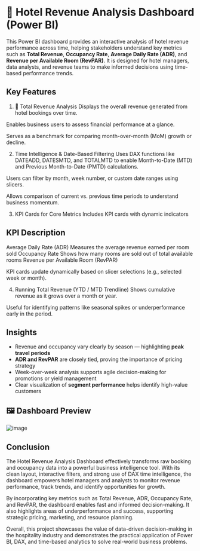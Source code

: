 # 🏨 Hotel Revenue Analysis Dashboard (Power BI)

This Power BI dashboard provides an interactive analysis of hotel revenue performance across time, helping stakeholders understand key metrics such as **Total Revenue**, **Occupancy Rate**, **Average Daily Rate (ADR)**, and **Revenue per Available Room (RevPAR)**. It is designed for hotel managers, data analysts, and revenue teams to make informed decisions using time-based performance trends.

 ##  Key Features 
1. 🧾 Total Revenue Analysis
Displays the overall revenue generated from hotel bookings over time.

Enables business users to assess financial performance at a glance.

Serves as a benchmark for comparing month-over-month (MoM) growth or decline.

2. Time Intelligence & Date-Based Filtering
Uses DAX functions like DATEADD, DATESMTD, and TOTALMTD to enable Month-to-Date (MTD) and Previous Month-to-Date (PMTD) calculations.

Users can filter by month, week number, or custom date ranges using slicers.

Allows comparison of current vs. previous time periods to understand business momentum.

3. KPI Cards for Core Metrics
Includes KPI cards with dynamic indicators

## KPI	Description
Average Daily Rate (ADR)	Measures the average revenue earned per room sold
Occupancy Rate	Shows how many rooms are sold out of total available rooms
Revenue per Available Room (RevPAR)

KPI cards update dynamically based on slicer selections (e.g., selected week or month).

4.  Running Total Revenue (YTD / MTD Trendline)
Shows cumulative revenue as it grows over a month or year.

Useful for identifying patterns like seasonal spikes or underperformance early in the period.

##  Insights

- Revenue and occupancy vary clearly by season — highlighting **peak travel periods**
- **ADR and RevPAR** are closely tied, proving the importance of pricing strategy
- Week-over-week analysis supports agile decision-making for promotions or yield management
- Clear visualization of **segment performance** helps identify high-value customers

## 🖼️ Dashboard Preview  
![image](https://github.com/user-attachments/assets/5c7c2f78-5728-4e87-9b9e-64e6a61dfa3a)

## Conclusion
The Hotel Revenue Analysis Dashboard effectively transforms raw booking and occupancy data into a powerful business intelligence tool. With its clean layout, interactive filters, and strong use of DAX time intelligence, the dashboard empowers hotel managers and analysts to monitor revenue performance, track trends, and identify opportunities for growth.

By incorporating key metrics such as Total Revenue, ADR, Occupancy Rate, and RevPAR, the dashboard enables fast and informed decision-making. It also highlights areas of underperformance and success, supporting strategic pricing, marketing, and resource planning.

Overall, this project showcases the value of data-driven decision-making in the hospitality industry and demonstrates the practical application of Power BI, DAX, and time-based analytics to solve real-world business problems.
